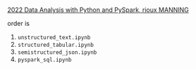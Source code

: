 #

[2022 Data Analysis with Python and PySpark, rioux MANNING](https://www.amazon.com/Analysis-Python-PySpark-Jonathan-Rioux/dp/1617297208/)

order is

1. `unstructured_text.ipynb`
2. `structured_tabular.ipynb`
3. `semistructured_json.ipynb`
4. `pyspark_sql.ipynb`
